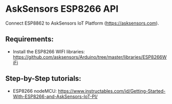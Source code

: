 # AskSensors ESP8266 API
Connect ESP8862 to AskSensors IoT Platform (https://asksensors.com).

Requirements:
- 
- Install the ESP8266 WIFI libraries: https://github.com/asksensors/Arduino/tree/master/libraries/ESP8266WiFi

Step-by-Step tutorials:
-
- ESP8266 nodeMCU: https://www.instructables.com/id/Getting-Started-With-ESP8266-and-AskSensors-IoT-Pl/
